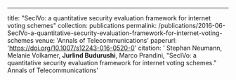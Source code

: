 ---
title: "SecIVo: a quantitative security evaluation framework for internet voting schemes"
collection: publications
permalink: /publications/2016-06-SecIVo-a-quantitative-security-evaluation-framework-for-internet-voting-schemes
venue: 'Annals of Telecommunications'
paperurl: 'https://doi.org/10.1007/s12243-016-0520-0'
citation: ' Stephan Neumann,  Melanie Volkamer,  <b>Jurlind Budurushi</b>,  Marco Prandini, &quot;SecIVo: a quantitative security evaluation framework for internet voting schemes.&quot; Annals of Telecommunications'